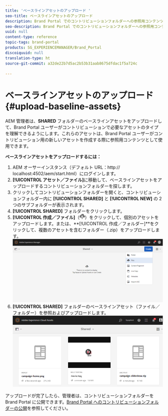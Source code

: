 ```yaml
---
title: 'ベースラインアセットのアップロード '
seo-title: ベースラインアセットのアップロード
description: Brand Portal でのコントリビューションフォルダーへの参照用コンテンツ（ベースラインアセット）のアップロードについて説明します。
seo-description: Brand Portal でのコントリビューションフォルダーへの参照用コンテンツ（ベースラインアセット）のアップロードについて説明します。
uuid: null
content-type: reference
topic-tags: brand-portal
products: SG_EXPERIENCEMANAGER/Brand_Portal
discoiquuid: null
translation-type: ht
source-git-commit: a32de22b7d5ac2b53b31aab8675dfdac1f5a724c

---
```



# ベースラインアセットのアップロード {#upload-baseline-assets}

AEM 管理者は、**SHARED** フォルダーのベースラインアセットをアップロードして、Brand Portal ユーザーがコントリビューションで必要なアセットのタイプを理解できるようにします。これらのアセットは、Brand Portal ユーザーがコントリビューション用の新しいアセットを作成する際に参照用コンテンツとして使用できます。

**ベースラインアセットをアップロードするには：**

1. AEM オーサーインスタンス（デフォルト URL：http:// localhost:4502/aem/start.html）にログインします。
1. **[!UICONTROL アセット／ファイル]**&#x200B;に移動して、ベースラインアセットをアップロードするコントリビューションフォルダーを探します。
1. クリックしてコントリビューションフォルダーを開くと、コントリビューションフォルダー内に **[!UICONTROL SHARED]** と **[!UICONTROL NEW]** の 2 つのサブフォルダーが表示されます。
1. **[!UICONTROL SHARED]** フォルダーをクリックします。
1. **[!UICONTROL 作成／ファイル]**（![](assets/upload.png)）をクリックして、個別のアセットをアップロードします。または、**[!UICONTROL 作成／フォルダー]**をクリックして、複数のアセットを含むフォルダー（.zip）をアップロードします。
   ![](assets/upload-baseline-assets1.png)
1. **[!UICONTROL SHARED]** フォルダーのベースラインアセット（ファイル／フォルダー）を参照およびアップロードします。
   ![](assets/upload-baseline-assets2.png)

アップロードが完了したら、管理者は、コントリビューションフォルダーを Brand Portal に公開できます。[Brand Portal へのコントリビューションフォルダーの公開](brand-portal-publish-contribution-folder-to-brand-portal.md)を参照してください。